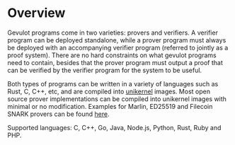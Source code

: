 # Overview

Gevulot programs come in two varieties: provers and verifiers. A verifier program can be deployed standalone, while a prover program must always be deployed with an accompanying verifier program (referred to jointly as a proof system). There are no hard constraints on what gevulot programs need to contain, besides that the prover program must output a proof that can be verified by the verifier program for the system to be useful.

Both types of programs can be written in a variety of languages such as Rust, C, C++, etc, and are compiled into [unikernel](https://en.wikipedia.org/wiki/Unikernel) images. Most open source prover implementations can be compiled into unikernel images with minimal or no modification. Examples for Marlin, ED25519 and Filecoin SNARK provers can be found [here](https://github.com/gevulotnetwork/gevulot/tree/main/prover).

Supported languages: C, C++, Go, Java, Node.js, Python, Rust, Ruby and PHP.
